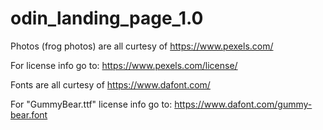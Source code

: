 # odin_landing_page_1.0

Photos (frog photos) are all curtesy of https://www.pexels.com/

For license info go to: https://www.pexels.com/license/


Fonts are all curtesy of https://www.dafont.com/

For "GummyBear.ttf" license info go to: https://www.dafont.com/gummy-bear.font
